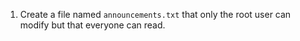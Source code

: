 1. Create a file named `announcements.txt` that only the root user can modify
   but that everyone can read.
